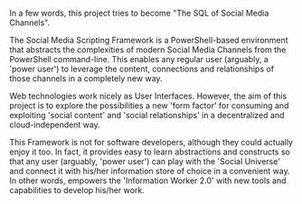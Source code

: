 In a few words, this project tries to become "The SQL of Social Media Channels".

The Social Media Scripting Framework is a PowerShell-based environment that abstracts the complexities of modern Social Media Channels from the PowerShell command-line. This enables any regular user (arguably, a 'power user') to leverage the content, connections and relationships of those channels in a completely new way.

Web technologies work nicely as User Interfaces. However, the aim of this project is to explore the possibilities a new 'form factor' for consuming and exploiting 'social content' and 'social relationships' in a decentralized and cloud-independent way.

This Framework is not for software developers, although they could actually enjoy it too. In fact, it provides easy to learn abstractions and constructs so that any user (arguably, 'power user') can play with the 'Social Universe' and connect it with his/her information store of choice in a convenient way. In other words, empowers the 'Information Worker 2.0' with new tools and capabilities to develop his/her work.
